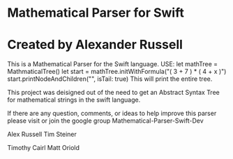 # Mathematical Parser for Swift
# Created by Alexander Russell
This is a Mathematical Parser for the Swift language.
USE:
    let mathTree = MathmaticalTree()
    let start = mathTree.initWithFormula("( 3 + 7 ) * ( 4 + x )")
    start.printNodeAndChildren("", isTail: true)
This will print the entire tree.

This project was deisigned out of the need to get an Abstract Syntax Tree for mathematical strings in the swift language.

If there are any question, comments, or ideas to help improve this parser please visit or join the google group Mathematical-Parser-Swift-Dev

Alex Russell
Tim Steiner

Timothy Cairl
Matt Oriold
